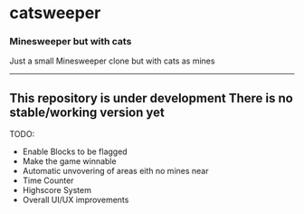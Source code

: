 # catsweeper
### Minesweeper but with cats
Just a small Minesweeper clone but with cats as mines

---
This repository is under development **There is no stable/working version yet**
---

TODO:
* Enable Blocks to be flagged
* Make the game winnable
* Automatic unvovering of areas eith no mines near
* Time Counter
* Highscore System
* Overall UI/UX improvements
